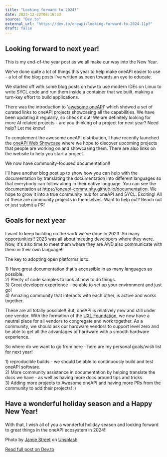 ```yaml
---
title: "Looking forward to 2024!"
date: 2023-12-22T06:16:33
source: "Dev.to"
external_url: "https://dev.to/oneapi/looking-forward-to-2024-11pf"
draft: false
---
```


<h2>
  
  
  Looking forward to next year!
</h2>

<p>This is my end-of-the year post as we all make our way into the New Year. </p>

<p>We've done quite a lot of things this year to help make oneAPI easier to use - a lot of the blog posts I've written as been towards an eye to educate.</p>

<p>We started off with some blog posts on how to use modern IDEs on Linux to write SYCL code and run them inside a container that we built, making a turn-key effort to build applications.</p>

<p>There was the introduction to '<a href="https://github.com/oneapi-community/awesome-oneapi" rel="noopener noreferrer">awesome oneAPI</a>' which showed a set of curated links to oneAPI projects showcasing all the capabilities. We have been updating it regularly, so check it out! We are definitely looking for more AI related projects - are you thinking of a project for next year? Need help? Let me know!</p>

<p>To complement the awesome oneAPI distribution, I have recently launched the <a href="https://oneapi-community.github.io/" rel="noopener noreferrer">oneAPI Web Showcase</a> where we hope to discover upcoming projects that people are working on and showcasing them. There are also links on the website to help you start a project.</p>

<p>We now have community-focused documentation!!</p>

<p>I'll have another blog post up to show how you can help with the documentation by translating the documentation into different languages so that everybody can follow along in their native language. You can see the documentation at <a href="https://oneapi-community.github.io/documentation" rel="noopener noreferrer">https://oneapi-community.github.io/documentation</a>. We hope to grow it into a true community hub for oneAPI and SYCL. Exciting! All of these are community projects in themselves. Want to help out? Reach out or just submit a PR!</p>

<h2>
  
  
  Goals for next year
</h2>

<p>I want to keep building on the work we've done in 2023. So many opportunities!! 2023 was all about meeting developers where they were. Now, it's also time to meet them where they are AND also communicate with them in their own language!!</p>

<p>The key to  adopting open platforms is to:</p>

<p>1) Have great documentation that's accessible in as many languages as possible.<br />
2) Plenty of code samples to look at how to do things.<br />
3) Great developer experience - be able to set up your environment and just go!<br />
4) Amazing community that interacts with each other, is active and works together.</p>

<p>These are all totally possible!! But, oneAPI is relatively new and still under one vendor. With the formation of the <a href="https://uxlfoundation.org/" rel="noopener noreferrer">UXL Foundation</a>, we now have a neutral place for all vendors to congregate and work together. As a community, we should ask our hardware vendors to support level zero and be able to get all the advantages of hardware with a smooth hardware experience.</p>

<p>So where do we want to go from here - here are my personal goals/wish list for next year!</p>

<p>1) reproducible builds - we should be able to continuously build and test oneAPI software.<br />
2) More community assistance in documentation by helping translate the docs we have - as well as having more docs around tips and tricks.<br />
3) Adding more projects to Awesome oneAPI and having more PRs from the community to add their projects! :)</p>

<h2>
  
  
  Have a wonderful holiday season and a Happy New Year!
</h2>

<p>With that, I wish all of you a wonderful holiday season and looking forward to great things in the oneAPI ecosystem in 2024!!</p>

<p>Photo by <a href="https://unsplash.com/@jamie452?utm_content=creditCopyText&amp;utm_medium=referral&amp;utm_source=unsplash" rel="noopener noreferrer">Jamie Street</a> on <a href="https://unsplash.com/photos/multicolored-christmas-decors-yq68hBhi0RI?utm_content=creditCopyText&amp;utm_medium=referral&amp;utm_source=unsplash" rel="noopener noreferrer">Unsplash</a></p>

[Read full post on Dev.to](https://dev.to/oneapi/looking-forward-to-2024-11pf)
